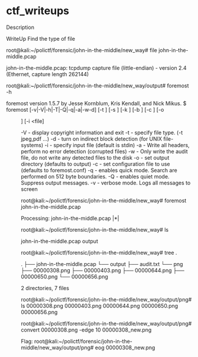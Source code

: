 # ctf_writeups

Description 


WriteUp
Find the type of file

root@kali:~/polictf/forensic/john-in-the-middle/new_way# file john-in-the-middle.pcap 


john-in-the-middle.pcap: tcpdump capture file (little-endian) - version 2.4 (Ethernet, capture length 262144)


root@kali:~/polictf/forensic/john-in-the-middle/new_way/output# foremost -h


foremost version 1.5.7 by Jesse Kornblum, Kris Kendall, and Nick Mikus.
$ foremost [-v|-V|-h|-T|-Q|-q|-a|-w-d] [-t <type>] [-s <blocks>] [-k <size>] 
	[-b <size>] [-c <file>] [-o <dir>] [-i <file] 

-V  - display copyright information and exit
-t  - specify file type.  (-t jpeg,pdf ...) 
-d  - turn on indirect block detection (for UNIX file-systems) 
-i  - specify input file (default is stdin) 
-a  - Write all headers, perform no error detection (corrupted files) 
-w  - Only write the audit file, do not write any detected files to the disk 
-o  - set output directory (defaults to output)
-c  - set configuration file to use (defaults to foremost.conf)
-q  - enables quick mode. Search are performed on 512 byte boundaries.
-Q  - enables quiet mode. Suppress output messages. 
-v  - verbose mode. Logs all messages to screen

root@kali:~/polictf/forensic/john-in-the-middle/new_way# foremost john-in-the-middle.pcap 

Processing: john-in-the-middle.pcap
|*|

root@kali:~/polictf/forensic/john-in-the-middle/new_way# ls 

john-in-the-middle.pcap  output

root@kali:~/polictf/forensic/john-in-the-middle/new_way# tree .

.
├── john-in-the-middle.pcap
└── output
    ├── audit.txt
    └── png
        ├── 00000308.png
        ├── 00000403.png
        ├── 00000644.png
        ├── 00000650.png
        └── 00000656.png

2 directories, 7 files

root@kali:~/polictf/forensic/john-in-the-middle/new_way/output/png# ls
00000308.png  00000403.png  00000644.png  00000650.png  00000656.png



root@kali:~/polictf/forensic/john-in-the-middle/new_way/output/png# convert 00000308.png -edge 10 00000308_new.png 


Flag:
root@kali:~/polictf/forensic/john-in-the-middle/new_way/output/png# eog 00000308_new.png












